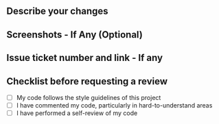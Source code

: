 ## Describe your changes

## Screenshots - If Any (Optional)

## Issue ticket number and link - If any

## Checklist before requesting a review
- [ ] My code follows the style guidelines of this project
- [ ] I have commented my code, particularly in hard-to-understand areas
- [ ] I have performed a self-review of my code
